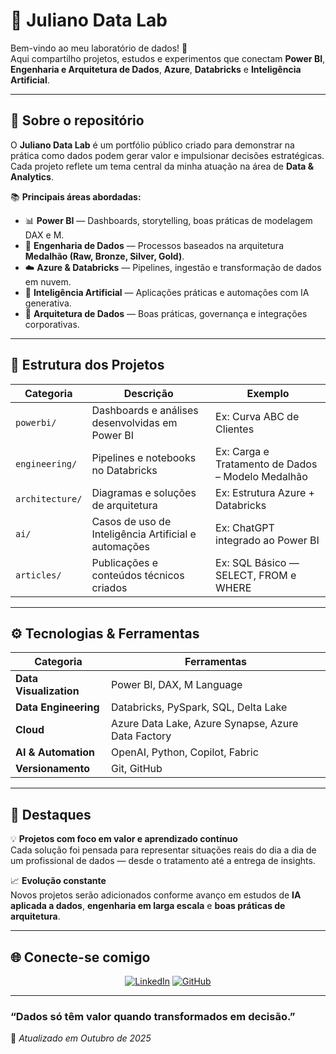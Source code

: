 # 💼 Juliano Data Lab

Bem-vindo ao meu laboratório de dados! 🚀  
Aqui compartilho projetos, estudos e experimentos que conectam **Power BI**, **Engenharia e Arquitetura de Dados**, **Azure**, **Databricks** e **Inteligência Artificial**.

---

## 🧭 Sobre o repositório

O **Juliano Data Lab** é um portfólio público criado para demonstrar na prática como dados podem gerar valor e impulsionar decisões estratégicas.  
Cada projeto reflete um tema central da minha atuação na área de **Data & Analytics**.

📚 **Principais áreas abordadas:**
- 📊 **Power BI** — Dashboards, storytelling, boas práticas de modelagem DAX e M.  
- 🧱 **Engenharia de Dados** — Processos baseados na arquitetura **Medalhão (Raw, Bronze, Silver, Gold)**.  
- ☁️ **Azure & Databricks** — Pipelines, ingestão e transformação de dados em nuvem.  
- 🤖 **Inteligência Artificial** — Aplicações práticas e automações com IA generativa.  
- 🧩 **Arquitetura de Dados** — Boas práticas, governança e integrações corporativas.

---

## 📂 Estrutura dos Projetos

| Categoria | Descrição | Exemplo |
|------------|------------|----------|
| `powerbi/` | Dashboards e análises desenvolvidas em Power BI | Ex: Curva ABC de Clientes |
| `engineering/` | Pipelines e notebooks no Databricks | Ex: Carga e Tratamento de Dados – Modelo Medalhão |
| `architecture/` | Diagramas e soluções de arquitetura | Ex: Estrutura Azure + Databricks |
| `ai/` | Casos de uso de Inteligência Artificial e automações | Ex: ChatGPT integrado ao Power BI |
| `articles/` | Publicações e conteúdos técnicos criados | Ex: SQL Básico — SELECT, FROM e WHERE |

---

## ⚙️ Tecnologias & Ferramentas

<div align="center">

| Categoria | Ferramentas |
|------------|--------------|
| **Data Visualization** | Power BI, DAX, M Language |
| **Data Engineering** | Databricks, PySpark, SQL, Delta Lake |
| **Cloud** | Azure Data Lake, Azure Synapse, Azure Data Factory |
| **AI & Automation** | OpenAI, Python, Copilot, Fabric |
| **Versionamento** | Git, GitHub |

</div>

---

## 🧠 Destaques

💡 **Projetos com foco em valor e aprendizado contínuo**  
Cada solução foi pensada para representar situações reais do dia a dia de um profissional de dados — desde o tratamento até a entrega de insights.

📈 **Evolução constante**  
Novos projetos serão adicionados conforme avanço em estudos de **IA aplicada a dados**, **engenharia em larga escala** e **boas práticas de arquitetura**.

---

## 🌐 Conecte-se comigo

<div align="center">

[![LinkedIn](https://img.shields.io/badge/LinkedIn-Juliano%20Candido-blue?style=for-the-badge&logo=linkedin)](https://www.linkedin.com/in/juliano-candido-6b9370164/)
[![GitHub](https://img.shields.io/badge/GitHub-JulianoCandido-black?style=for-the-badge&logo=github)](https://github.com/JulianoCandido/juliano-data-projects)
</div>

---

### “Dados só têm valor quando transformados em decisão.”

📅 _Atualizado em Outubro de 2025_

